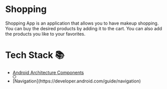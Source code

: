 # Shopping
Shopping App is an application that allows you to have makeup shopping. You can buy the desired products by adding it to the cart. You can also add the products you like to your favorites.
# Tech Stack 📚
- [Android Architecture Components](https://developer.android.com/topic/architecture)
- <div style="background-color: white; border: 1px solid black; border-radius: 50%; width: 8px; height: 8px; margin-right: 8px;"></div> [Navigation](https://developer.android.com/guide/navigation)

